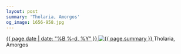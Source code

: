 ```yaml
---
layout: post
summary: 'Tholaria, Amorgos'
og_image: 1656-958.jpg
---
```


<p>
 <time>
  <a href="/1656">
   {{ page.date | date: "%B %-d, %Y" }}
  </a>
 </time>
 <a href="/1656">
  <img alt="{{ page.summary }}" data-taken="7/22/2022" sizes="(min-width: 700px) 50vw, calc(100vw - 2rem)" src="{{ site.assets_url }}/1656-479.jpg" srcset="{{ site.assets_url }}/1656-239.jpg 239w, {{ site.assets_url }}/1656-479.jpg 479w, {{ site.assets_url }}/1656-718.jpg 718w, {{ site.assets_url }}/1656-958.jpg 958w"/>
 </a>
 <span>
  Tholaria, Amorgos
 </span>
</p>
